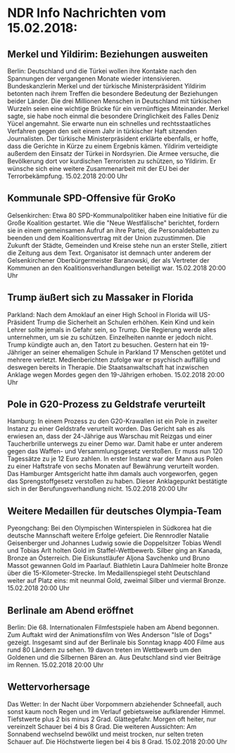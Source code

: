 # NDR Info Nachrichten vom 15.02.2018:


## Merkel und Yildirim: Beziehungen ausweiten
Berlin:	Deutschland und die Türkei wollen ihre Kontakte nach den Spannungen der vergangenen Monate wieder intensivieren. Bundeskanzlerin Merkel und der türkische Ministerpräsident Yildirim betonten nach ihrem Treffen die besondere Bedeutung der Beziehungen beider Länder. Die drei Millionen Menschen in Deutschland mit türkischen Wurzeln seien eine wichtige Brücke für ein vernünftiges Miteinander. Merkel sagte, sie habe noch einmal die besondere Dringlichkeit des Falles Deniz Yücel angemahnt. Sie erwarte nun ein schnelles und rechtsstaatliches Verfahren gegen den seit einem Jahr in türkischer Haft sitzenden Journalisten. Der türkische Ministerpräsident erklärte ebenfalls, er hoffe, dass die Gerichte in Kürze zu einem Ergebnis kämen. Yildirim verteidigte außerdem den Einsatz der Türkei in Nordsyrien. Die Armee versuche, die Bevölkerung dort vor kurdischen Terroristen zu schützen, so Yildirim. Er wünsche sich eine weitere Zusammenarbeit mit der EU bei der Terrorbekämpfung. 15.02.2018 20:00 Uhr 

## Kommunale SPD-Offensive für GroKo
Gelsenkirchen:	 Etwa 80 SPD-Kommunalpolitiker haben eine Initiative für die Große Koalition gestartet. Wie die "Neue Westfälische" berichtet, fordern sie in einem gemeinsamen Aufruf an ihre Partei, die Personaldebatten zu beenden und dem Koalitionsvertrag mit der Union zuzustimmen. Die Zukunft der Städte, Gemeinden und Kreise stehe nun an erster Stelle, zitiert die Zeitung aus dem Text. Organisator ist demnach unter anderem der Gelsenkirchener Oberbürgermeister Baranowski, der als Vertreter der Kommunen an den Koalitionsverhandlungen beteiligt war. 15.02.2018 20:00 Uhr 

## Trump äußert sich zu Massaker in Florida
Parkland: Nach dem Amoklauf an einer High School in Florida will US-Präsident Trump die Sicherheit an Schulen erhöhen. Kein Kind und kein Lehrer sollte jemals in Gefahr sein, so Trump. Die Regierung werde alles unternehmen, um sie zu schützen. Einzelheiten nannte er jedoch nicht. Trump kündigte auch an, den Tatort zu besuchen. Gestern hat ein 19-Jähriger an seiner ehemaligen Schule in Parkland 17 Menschen getötet und mehrere verletzt. Medienberichten zufolge war er psychisch auffällig und deswegen bereits in Therapie. Die Staatsanwaltschaft hat inzwischen Anklage wegen Mordes gegen den 19-Jährigen erhoben. 15.02.2018 20:00 Uhr 

## Pole in G20-Prozess zu Geldstrafe verurteilt
Hamburg: In einem Prozess zu den G20-Krawallen ist ein Pole in zweiter Instanz zu einer Geldstrafe verurteilt worden. Das Gericht sah es als erwiesen an, dass der 24-Jährige aus Warschau mit Reizgas und einer Taucherbrille unterwegs zu einer Demo war. Damit habe er unter anderem gegen das Waffen- und Versammlungsgesetz verstoßen. Er muss nun 120 Tagessätze zu je 12 Euro zahlen. In erster Instanz war der Mann aus Polen zu einer Haftstrafe von sechs Monaten auf Bewährung verurteilt worden. Das Hamburger Amtsgericht hatte ihm damals auch vorgeworfen, gegen das Sprengstoffgesetz verstoßen zu haben. Dieser Anklagepunkt bestätigte sich in der Berufungsverhandlung nicht. 15.02.2018 20:00 Uhr 

## Weitere Medaillen für deutsches Olympia-Team
Pyeongchang: Bei den Olympischen Winterspielen in Südkorea hat die deutsche Mannschaft weitere Erfolge gefeiert. Die Rennrodler Natalie Geisenberger und Johannes Ludwig sowie die Doppelsitzer Tobias Wendl und Tobias Arlt holten Gold im Staffel-Wettbewerb. Silber ging an Kanada, Bronze an Österreich. Die Eiskunstläufer Aljona Savchenko und Bruno Massot gewannen Gold im Paarlauf. Biathletin Laura Dahlmeier holte Bronze über die 15-Kilometer-Strecke. Im Medaillenspiegel steht Deutschland weiter auf Platz eins: mit neunmal Gold, zweimal Silber und viermal Bronze. 15.02.2018 20:00 Uhr 

## Berlinale am Abend eröffnet
Berlin: Die 68. Internationalen Filmfestspiele haben am Abend begonnen. Zum Auftakt wird der Animationsfilm von Wes Anderson "Isle of Dogs" gezeigt. Insgesamt sind auf der Berlinale bis Sonntag knapp 400 Filme aus rund 80 Ländern zu sehen. 19 davon treten im Wettbewerb um den Goldenen und die Silbernen Bären an. Aus Deutschland sind vier Beiträge im Rennen. 15.02.2018 20:00 Uhr 

## Wettervorhersage
Das Wetter: In der Nacht über Vorpommern abziehender Schneefall, auch sonst kaum noch Regen und im Verlauf gebietsweise aufklarender Himmel. Tiefstwerte plus 2 bis minus 2 Grad. Glättegefahr. Morgen oft heiter, nur vereinzelt Schauer bei 4 bis 8 Grad. Die weiteren Aussichten: Am Sonnabend wechselnd bewölkt und meist trocken, nur selten treten Schauer auf. Die Höchstwerte liegen bei 4 bis 8 Grad. 15.02.2018 20:00 Uhr 
